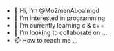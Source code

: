 - 👋 Hi, I’m @Mo2menAboalmgd
- 👀 I’m interested in programming
- 🌱 I’m currently learning c & c++
- 💞️ I’m looking to collaborate on ...
- 📫 How to reach me ...

<!---
Mo2menAboalmgd/Mo2menAboalmgd is a ✨ special ✨ repository because its `README.md` (this file) appears on your GitHub profile.
You can click the Preview link to take a look at your changes.
--->
